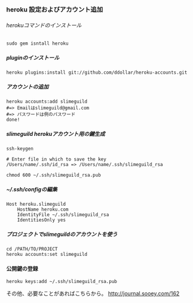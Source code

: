 ### heroku 設定およびアカウント追加
###### herokuコマンドのインストール 

	sudo gem isntall heroku

##### pluginのインストール

	heroku plugins:install git://github.com/ddollar/heroku-accounts.git
	
##### アカウントの追加

	heroku accounts:add slimeguild
	#=> Emailはslimeguild@gmail.com
	#=> パスワードは例のパスワード
	done!
	
##### slimeguild herokuアカウント用の鍵生成
	ssh-keygen
	
	# Enter file in which to save the key
	/Users/name/.ssh/id_rsa => /Users/name/.ssh/slimeguild_rsa
	
	chmod 600 ~/.ssh/slimeguild_rsa.pub

##### ~/.ssh/configの編集
	Host heroku.slimeguild
		HostName heroku.com
		IdentityFile ~/.ssh/slimeguild_rsa
		IdentitiesOnly yes


##### プロジェクトでslimeguildのアカウントを使う
	cd /PATH/TO/PROJECT
	heroku accounts:set slimeguild

#### 公開鍵の登録
	heroku keys:add ~/.ssh/slimeguild_rsa.pub

その他、必要なことがあればこちらから。
http://journal.sooey.com/162



	
